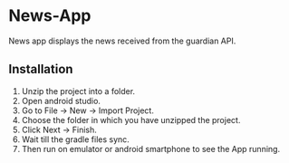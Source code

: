 # News-App

News app displays the news received from the guardian API.


## Installation

1. Unzip the project into a folder.
2. Open android studio.
3. Go to File -> New -> Import Project.
4. Choose the folder in which you have unzipped the project.
5. Click Next -> Finish.
6. Wait till the gradle files sync.
7. Then run on emulator or android smartphone to see the App running.

